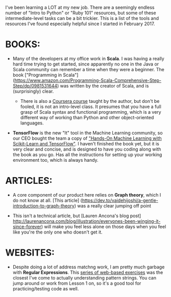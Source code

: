I've been learning a LOT at my new job. 
There are a seemingly endless number of "Intro to Python" or "Ruby 101" resources, but some of these intermediate-level tasks can be a bit trickier.
This is a list of the tools and resources I've found especially helpful since I started in February 2017.

# BOOKS:
* Many of the developers at my office work in **Scala**. I was having a really hard time trying to get started, since apparently no one in the Java or Scala community can remember a time when they were a beginner.
The book ["Programming in Scala"] (https://www.amazon.com/Programming-Scala-Comprehensive-Step-Step/dp/0981531644) was written by the creator of Scala, and is (surprisingly) clear. 
  * There is also a [Coursera course](https://www.coursera.org/learn/progfun1) taught by the author, but don't be fooled, it is not an intro-level class.
It presumes that you have a full grasp of Scala syntax and functional programming, which is a very different way of working than Python and other object-oriented languages.

* **TensorFlow** is the new "It" tool in the Machine Learning community, so our CEO bought the team a copy of ["Hands-On Machine Learning with Scikit-Learn and TensorFlow"](https://www.amazon.com/Hands-Machine-Learning-Scikit-Learn-TensorFlow/dp/1491962291).
I haven't finished the book yet, but it is very clear and concise, and is designed to have you coding along with the book as you go. Has all the instructions for setting up your working environment too, which is always handy. 

# ARTICLES:
* A core component of our product here relies on **Graph theory**, which I do not know at all. [This article] (https://dev.to/vaidehijoshi/a-gentle-introduction-to-graph-theory) was a really clear jumping off point

* This isn't a technical article, but [Lauren Ancona's blog post] http://laurenancona.com/blog/illustration/everyones-been-winging-it-since-forever) will make you feel less alone on those days when you feel like you're the only one who doesn't get it. 


# WEBSITES: 

* Despite doing a lot of address matchng work, I am pretty much garbage with **Regular Expressions**. This [series of web-based exercises](https://regexone.com/) was the closest I've come to actually understanding pattern strings.
You can jump around or work from Lesson 1 on, so it's a good tool for practicing/testing code as well.
